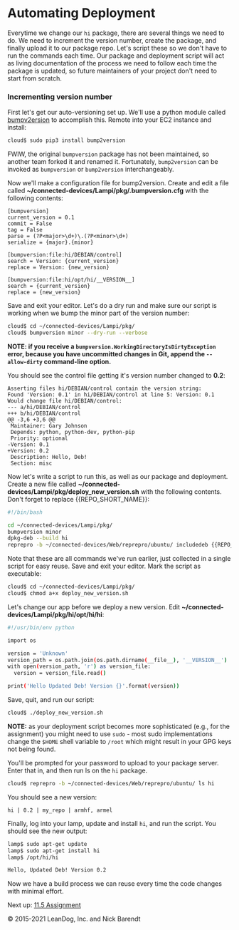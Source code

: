 # Automating Deployment

Everytime we change our `hi` package, there are several things we need to do. We need to increment the version number, create the package, and finally upload it to our package repo. Let's script these so we don't have to run the commands each time. Our package and deployment script will act as living documentation of the process we need to follow each time the package is updated, so future maintainers of your project don't need to start from scratch.


### Incrementing version number

First let's get our auto-versioning set up. We'll use a python module called [bumpv2ersion](https://pypi.python.org/pypi/bumpv2ersion/) to accomplish this. Remote into your EC2 instance and install:

```bash
cloud$ sudo pip3 install bump2version
```

FWIW, the original `bumpversion` package has not been maintained, so another team forked it and renamed it.  Fortunately, `bump2version` can be invoked as `bumpversion` or `bump2version` interchangeably.

Now we'll make a configuration file for bump2version. Create and edit a file called **~/connected-devices/Lampi/pkg/.bumpversion.cfg** with the following contents:

```
[bumpversion]
current_version = 0.1
commit = False
tag = False
parse = (?P<major>\d+)\.(?P<minor>\d+)
serialize = {major}.{minor}

[bumpversion:file:hi/DEBIAN/control]
search = Version: {current_version}
replace = Version: {new_version}

[bumpversion:file:hi/opt/hi/__VERSION__]
search = {current_version}
replace = {new_version}
```

Save and exit your editor. Let's do a dry run and make sure our script is working when we bump the minor part of the version number:

```bash
cloud$ cd ~/connected-devices/Lampi/pkg/
cloud$ bumpversion minor --dry-run --verbose
```

**NOTE: if you receive a `bumpversion.WorkingDirectoryIsDirtyException` error, because you have uncommitted changes in Git, append the `--allow-dirty` command-line option.**

You should see the control file getting it's version number changed to **0.2**:

```
Asserting files hi/DEBIAN/control contain the version string:
Found 'Version: 0.1' in hi/DEBIAN/control at line 5: Version: 0.1
Would change file hi/DEBIAN/control:
--- a/hi/DEBIAN/control
+++ b/hi/DEBIAN/control
@@ -3,6 +3,6 @@
 Maintainer: Gary Johnson
 Depends: python, python-dev, python-pip
 Priority: optional
-Version: 0.1
+Version: 0.2
 Description: Hello, Deb!
 Section: misc
```

Now let's write a script to run this, as well as our package and deployment. Create a new file called **~/connected-devices/Lampi/pkg/deploy\_new\_version.sh** with the following contents. Don't forget to replace {{REPO\_SHORT\_NAME}}:

```bash
#!/bin/bash

cd ~/connected-devices/Lampi/pkg/
bumpversion minor
dpkg-deb --build hi
reprepro -b ~/connected-devices/Web/reprepro/ubuntu/ includedeb {{REPO_SHORT_NAME}} hi.deb
```

Note that these are all commands we've run earlier, just collected in a single script for easy reuse. Save and exit your editor. Mark the script as executable:

```bash
cloud$ cd ~/connected-devices/Lampi/pkg/
cloud$ chmod a+x deploy_new_version.sh
```

Let's change our app before we deploy a new version. Edit **~/connected-devices/Lampi/pkg/hi/opt/hi/hi**:

```bash
#!/usr/bin/env python

import os

version = 'Unknown'
version_path = os.path.join(os.path.dirname(__file__), '__VERSION__')
with open(version_path, 'r') as version_file:
  version = version_file.read()

print('Hello Updated Deb! Version {}'.format(version))
```

Save, quit, and run our script:

```bash
cloud$ ./deploy_new_version.sh
```

**NOTE:** as your deployment script becomes more sophisticated (e.g., for the assignment) you might need to use `sudo` - most sudo implementations change the `$HOME` shell variable to `/root` which might result in your GPG keys not being found.

You'll be prompted for your password to upload to your package server. Enter that in, and then run ls on the `hi` package. 

```bash
cloud$ reprepro -b ~/connected-devices/Web/reprepro/ubuntu/ ls hi 
```

You should see a new version:

```
hi | 0.2 | my_repo | armhf, armel
```

Finally, log into your lamp, update and install `hi`, and run the script. You should see the new output:

```bash
lamp$ sudo apt-get update
lamp$ sudo apt-get install hi
lamp$ /opt/hi/hi

Hello, Updated Deb! Version 0.2
```

Now we have a build process we can reuse every time the code changes with minimal effort.

Next up: [11.5 Assignment](../11.5_Assignment/README.md)

&copy; 2015-2021 LeanDog, Inc. and Nick Barendt
